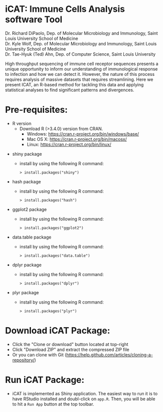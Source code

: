 # iCAT: Immune Cells Analysis software Tool

Dr. Richard DiPaolo, Dep. of Molecular Microbiology and Immunology, Saint Louis University School of Medicine<br />
Dr. Kyle Wolf, Dep. of Molecular Microbiology and Immunology, Saint Louis University School of Medicine<br />
Dr. Tae-Hyuk (Ted) Ahn, Dep. of Computer Science, Saint Louis University

High throughput sequencing of immune cell receptor sequences presents a unique opportunity to inform our understanding of immunological response to infection and how we can detect it. However, the nature of this process requires analysis of massive datasets that requires streamlining. Here we present ICAT, an R-based method for tackling this data and applying statistical analyses to find significant patterns and divergences.

# Pre-requisites:

* R version
  * Download R (>3.4.0) version from CRAN.
    * Windows: https://cran.r-project.org/bin/windows/base/
    * Mac OS X: https://cran.r-project.org/bin/macosx/
    * Linux: https://cran.r-project.org/bin/linux/

- shiny package

  * install by using the following R command:

        > install.packages("shiny") 

- hash package

  * install by using the following R command:

        > install.packages("hash")  
        
- ggplot2 package

  * install by using the following R command:

        > install.packages("ggplot2") 
        
- data.table package

  * install by using the following R command:

        > install.packages("data.table")  

- dplyr package

  * install by using the following R command:

        > install.packages("dplyr")  

- plyr package

  * install by using the following R command:

        > install.packages("plyr")  

# Download iCAT Package:

* Click the "Clone or download" button located at top-right
* Click "Download ZIP" and extract the compressed ZIP file
* Or you can clone with Git (https://help.github.com/articles/cloning-a-repository/)


# Run iCAT Package:

* iCAT is implemented as Shiny application. The easiest way to run it is to have RStudio installed and doubl-click on `app.R`. Then, you will be able to hit a `Run App` button at the top toolbar. 

